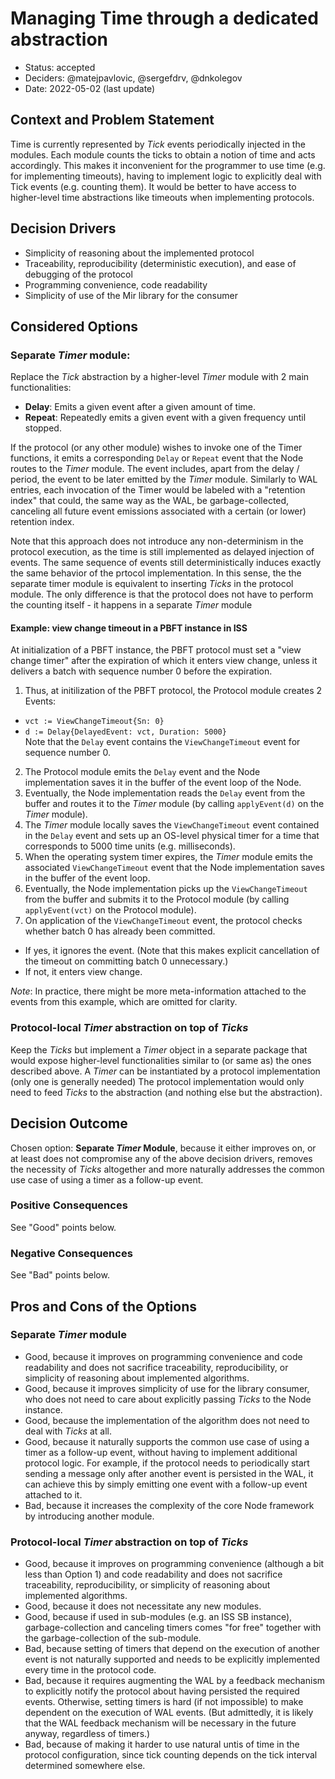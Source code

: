 # Managing Time through a dedicated abstraction

* Status: accepted
* Deciders: @matejpavlovic, @sergefdrv, @dnkolegov
* Date: 2022-05-02 (last update)

## Context and Problem Statement

Time is currently represented by *Tick* events periodically injected in the modules.
Each module counts the ticks to obtain a notion of time and acts accordingly.
This makes it inconvenient for the programmer to use time (e.g. for implementing timeouts),
having to implement logic to explicitly deal with Tick events (e.g. counting them).
It would be better to have access to higher-level time abstractions like timeouts when implementing protocols.

## Decision Drivers

* Simplicity of reasoning about the implemented protocol
* Traceability, reproducibility (deterministic execution), and ease of debugging of the protocol
* Programming convenience, code readability
* Simplicity of use of the Mir library for the consumer

## Considered Options

### Separate *Timer* module:

Replace the *Tick* abstraction by a higher-level *Timer* module with 2 main functionalities:
- **Delay**: Emits a given event after a given amount of time.
- **Repeat**: Repeatedly emits a given event with a given frequency until stopped.

If the protocol (or any other module) wishes to invoke one of the Timer functions,
it emits a corresponding `Delay` or `Repeat` event that the Node routes to the *Timer* module.
The event includes, apart from the delay / period, the event to be later emitted by the *Timer* module.
Similarly to WAL entries, each invocation of the Timer would be labeled with a "retention index" that could,
the same way as the WAL, be garbage-collected,
canceling all future event emissions associated with a certain (or lower) retention index.

Note that this approach does not introduce any non-determinism in the protocol execution,
as the time is still implemented as delayed injection of events.
The same sequence of events still deterministically induces exactly the same behavior of the prtocol implementation.
In this sense, the the separate timer module is equivalent to inserting *Ticks* in the protocol module.
The only difference is that the protocol does not have to perform the counting itself -
it happens in a separate *Timer* module

#### Example: view change timeout in a PBFT instance in ISS

At initialization of a PBFT instance, the PBFT protocol must set a "view change timer"
after the expiration of which it enters view change, unless it delivers a batch with sequence number 0 before the expiration.

1.  Thus, at initilization of the PBFT protocol, the Protocol module creates 2 Events:
  - `vct := ViewChangeTimeout{Sn: 0}`
  - `d := Delay{DelayedEvent: vct, Duration: 5000}`  
    Note that the `Delay` event contains the `ViewChangeTimeout` event for sequence number 0.
2.  The Protocol module emits the `Delay` event and the Node implementation saves it in the buffer of the event loop of the Node.
3.  Eventually, the Node implementation reads the `Delay` event from the buffer and routes it to the *Timer* module
    (by calling `applyEvent(d)` on the *Timer* module).
4.  The *Timer* module locally saves the `ViewChangeTimeout` event contained in the `Delay` event
    and sets up an OS-level physical timer for a time that corresponds to 5000 time units (e.g. milliseconds).
5.  When the operating system timer expires, the *Timer* module emits the associated `ViewChangeTimeout` event
    that the Node implementation saves in the buffer of the event loop.
7.  Eventually, the Node implementation picks up the `ViewChangeTimeout` from the buffer and submits it to the Protocol module
    (by calling `applyEvent(vct)` on the Protocol module).
8.  On application of the `ViewChangeTimeout` event, the protocol checks whether batch 0 has already been committed.
  - If yes, it ignores the event. (Note that this makes explicit cancellation of the timeout on committing batch 0 unnecessary.)
  - If not, it enters view change.

*Note*: In practice, there might be more meta-information attached to the events from this example, which are omitted for clarity.

### Protocol-local *Timer* abstraction on top of *Ticks*

Keep the *Ticks* but implement a *Timer* object in a separate package that would expose higher-level functionalities
similar to (or same as) the ones described above.
A *Timer* can be instantiated by a protocol implementation (only one is generally needed)
The protocol implementation would only need to feed *Ticks* to the abstraction (and nothing else but the abstraction).


## Decision Outcome

Chosen option: **Separate *Timer* Module**, because it either improves on, or at least does not compromise
any of the above decision drivers, removes the necessity of *Ticks* altogether
and more naturally addresses the common use case of using a timer as a follow-up event.

### Positive Consequences

See "Good" points below.

### Negative Consequences <!-- optional -->

See "Bad" points below.

## Pros and Cons of the Options

### Separate *Timer* module

* Good, because it improves on programming convenience and code readability
  and does not sacrifice traceability, reproducibility, or simplicity of reasoning about implemented algorithms.
* Good, because it improves simplicity of use for the library consumer,
  who does not need to care about explicitly passing *Ticks* to the Node instance.
* Good, because the implementation of the algorithm does not need to deal with *Ticks* at all.
* Good, because it naturally supports the common use case of using a timer as a follow-up event,
  without having to implement additional protocol logic.
  For example, if the protocol needs to periodically start sending a message
  only after another event is persisted in the WAL,
  it can achieve this by simply emitting one event with a follow-up event attached to it.
* Bad, because it increases the complexity of the core Node framework by introducing another module.

### Protocol-local *Timer* abstraction on top of *Ticks*

* Good, because it improves on programming convenience (although a bit less than Option 1) and code readability
  and does not sacrifice traceability, reproducibility, or simplicity of reasoning about implemented algorithms.
* Good, because it does not necessitate any new modules.
* Good, because if used in sub-modules (e.g. an ISS SB instance), garbage-collection and canceling timers comes "for free"
  together with the garbage-collection of the sub-module.
* Bad, because setting of timers that depend on the execution of another event is not naturally supported
  and needs to be explicitly implemented every time in the protocol code.
* Bad, because it requires augmenting the WAL by a feedback mechanism
  to explicitly notify the protocol about having persisted the required events.
  Otherwise, setting timers is hard (if not impossible) to make dependent on the execution of WAL events.
  (But admittedly, it is likely that the WAL feedback mechanism will be necessary in the future anyway,
  regardless of timers.)
* Bad, because of making it harder to use natural untis of time in the protocol configuration, since tick counting depends on the tick interval determined somewhere else.
